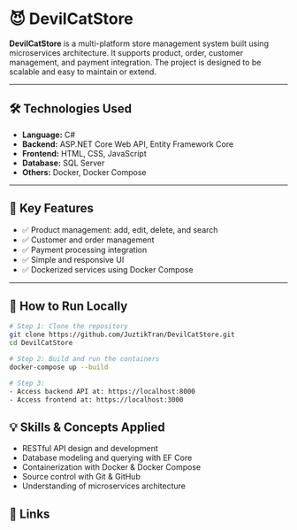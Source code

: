 # 😈 DevilCatStore

**DevilCatStore** is a multi-platform store management system built using microservices architecture. It supports product, order, customer management, and payment integration. The project is designed to be scalable and easy to maintain or extend.

---

## 🛠️ Technologies Used

- **Language:** C#
- **Backend:** ASP.NET Core Web API, Entity Framework Core
- **Frontend:** HTML, CSS, JavaScript
- **Database:** SQL Server
- **Others:** Docker, Docker Compose

---

## 🚀 Key Features

- ✅ Product management: add, edit, delete, and search
- ✅ Customer and order management
- ✅ Payment processing integration
- ✅ Simple and responsive UI
- ✅ Dockerized services using Docker Compose

---

## 🔧 How to Run Locally

```bash
# Step 1: Clone the repository
git clone https://github.com/JuztikTran/DevilCatStore.git
cd DevilCatStore

# Step 2: Build and run the containers
docker-compose up --build

# Step 3: 
- Access backend API at: https://localhost:8000
- Access frontend at: https://localhost:3000
```

## 💡 Skills & Concepts Applied
- RESTful API design and development
- Database modeling and querying with EF Core
- Containerization with Docker & Docker Compose
- Source control with Git & GitHub
- Understanding of microservices architecture

## 🔗 Links
